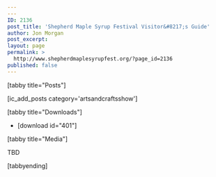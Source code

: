 ```yaml
---
---
ID: 2136
post_title: 'Shepherd Maple Syrup Festival Visitor&#8217;s Guide'
author: Jon Morgan
post_excerpt:
layout: page
permalink: >
  http://www.shepherdmaplesyrupfest.org/?page_id=2136
published: false
---
```

[tabby title="Posts"]

[ic_add_posts category='artsandcraftsshow']

[tabby title="Downloads"]
<ul>
 	<li>[download id="401"]</li>
</ul>
[tabby title="Media"]

TBD

[tabbyending]